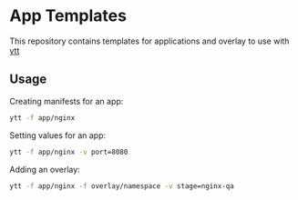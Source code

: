 # App Templates

This repository contains templates for applications and overlay to use with [ytt](https://github.com/k14s/ytt)

## Usage

Creating manifests for an app:

```bash
ytt -f app/nginx
```

Setting values for an app:

```bash
ytt -f app/nginx -v port=8080
```

Adding an overlay:

```bash
ytt -f app/nginx -f overlay/namespace -v stage=nginx-qa
```
